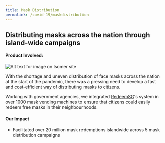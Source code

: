 ```yaml
---
title: Mask Distribution
permalink: /covid-19/maskdistribution
---
```

## Distributing masks across the nation through island-wide campaigns
#### Product Involved:
![Alt text for image on Isomer site](/images/logos-mask.png)

With the shortage and uneven distribution of face masks across the nation at the start of the pandemic, there was a pressing need to develop a fast and cost-efficient way of distributing masks to citizens.

Working with government agencies, we integrated [RedeemSG](/products/redeemsg/)'s system in over 1000 mask vending machines to ensure that citizens could easily redeem free masks in their neighbourhoods. 

#### Our Impact
* Facilitated over 20 million mask redemptions islandwide across 5 mask distribution campaigns